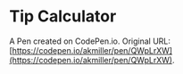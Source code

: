 # Tip Calculator

A Pen created on CodePen.io. Original URL: [https://codepen.io/akmiller/pen/QWpLrXW](https://codepen.io/akmiller/pen/QWpLrXW).


